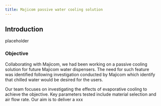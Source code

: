 ```yaml
---
title: Majicom passive water cooling solution
---
```


## Introduction

placeholder


### Objective
Collaborating with Majicom, we had been working on a passive cooling solution for future Majicom water dispensers. The need for such feature was identified following investigation conducted by Majicom which identify that chilled water would be desired for the users.

Our team focuses on investigating the effects of evaporative cooling to achieve the objective. Key parameters tested include material selection and air flow rate. Our aim is to deliver a xxx


